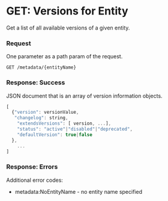 # GET: Versions for Entity
Get a list of all available versions of a given entity.

### Request
One parameter as a path param of the request.
```
GET /metadata/{entityName}
```

### Response: Success
JSON document that is an array of version information objects.
```javascript
[
  {"version": versionValue,
   "changelog": string,
    "extendsVersions": [ version, ...],
    "status": "active"|"disabled"|"deprecated",
    "defaultVersion": true|false
  },
    ...
]
```

### Response: Errors
Additional error codes:
* metadata:NoEntityName - no entity name specified
